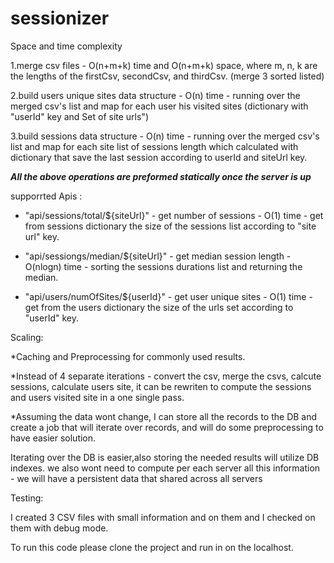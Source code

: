 # sessionizer

Space and time complexity

1.merge csv files - O(n+m+k) time and O(n+m+k) space, where m, n, k are the lengths of the firstCsv, secondCsv, and thirdCsv. (merge 3 sorted listed)

2.build users unique sites data structure - O(n) time - running over the merged csv's list and map for each user his visited sites (dictionary 
with "userId" key and Set of site urls")

3.build sessions data structure - O(n) time - running over the merged csv's list and map for each site list of sessions length which calculated
with dictionary that save the last session according to userId and siteUrl key. 

***All the above operations are preformed statically once the server is up***

supporrted Apis : 

- "api/sessions/total/${siteUrl}" - get number of sessions - O(1) time - get from sessions dictionary the size of the sessions list according to "site url" key.

- "api/sessiongs/median/${siteUrl}" - get median session length - O(nlogn) time - sorting the sessions durations list and returning the median.

- "api/users/numOfSites/${userId}" - get user unique sites - O(1) time - get from the users dictionary the size of the urls set according to "userId" key.

Scaling: 

*Caching and Preprocessing for commonly used results. 

*Instead of 4 separate iterations - convert the csv,  merge the csvs, calcute sessions, calculate users site,
it can be rewriten to compute the sessions and users visited site in a one single pass.

*Assuming the data wont change, I can store all the records to the DB and create a job that will iterate over records, and will do some preprocessing to have easier solution. 

Iterating over the DB is easier,also storing the needed results will utilize DB indexes. 
we also wont need to compute per each server all this information - we will have a persistent data that shared across all servers

Testing:

I created 3 CSV files with small information and on them and I checked on them with debug mode.


To run this code please clone the project and run in on the localhost.
